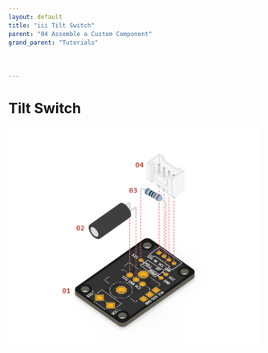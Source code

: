 ```yaml
---
layout: default
title: "iii Tilt Switch"
parent: "04 Assemble a Custom Component"
grand_parent: "Tutorials"



---
```


# Tilt Switch

![Custom Tilt Switch](assets/tutorial4-explode-tilt.png)

